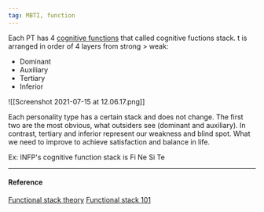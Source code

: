 ```yaml
---
tag: MBTI, function
---
```


Each PT has 4
[cognitive functions](obsidian://open?vault=dwarves&file=brain%2FHR%2FMBTI%2F8%20Cognitive%20Functions)
that called cognitive fuctions stack. t is arranged in order of 4 layers from
strong > weak:

- Dominant
- Auxiliary
- Tertiary
- Inferior

![[Screenshot 2021-07-15 at 12.06.17.png]]

Each personality type has a certain stack and does not change. The first two are
the most obvious, what outsiders see (dominant and auxiliary). In contrast,
tertiary and inferior represent our weakness and blind spot. What we need to
improve to achieve satisfaction and balance in life.

Ex: INFP's cognitive function stack is Fi Ne Si Te

---

#### Reference

[Functional stack theory](https://personalityjunkie.com/functional-stack-type-dynamics-theory/)
[Functional stack 101](https://www.youtube.com/watch?v=9xf13VRNPp8)
